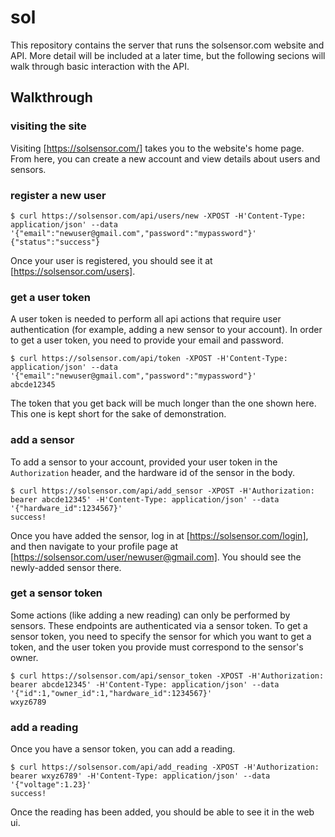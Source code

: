 # sol

This repository contains the server that runs the solsensor.com website and API.
More detail will be included at a later time, but the following secions will
walk through basic interaction with the API.

## Walkthrough

### visiting the site

Visiting [https://solsensor.com/] takes you to the website's home page. From
here, you can create a new account and view details about users and sensors.

### register a new user

```
$ curl https://solsensor.com/api/users/new -XPOST -H'Content-Type: application/json' --data '{"email":"newuser@gmail.com","password":"mypassword"}'
{"status":"success"}
```

Once your user is registered, you should see it at [https://solsensor.com/users].

### get a user token

A user token is needed to perform all api actions that require user
authentication (for example, adding a new sensor to your account). In order to
get a user token, you need to provide your email and password.

```
$ curl https://solsensor.com/api/token -XPOST -H'Content-Type: application/json' --data '{"email":"newuser@gmail.com","password":"mypassword"}'
abcde12345
```

The token that you get back will be much longer than the one shown here. This
one is kept short for the sake of demonstration.

### add a sensor

To add a sensor to your account, provided your user token in the `Authorization`
header, and the hardware id of the sensor in the body.

```
$ curl https://solsensor.com/api/add_sensor -XPOST -H'Authorization: bearer abcde12345' -H'Content-Type: application/json' --data '{"hardware_id":1234567}'
success!
```

Once you have added the sensor, log in at [https://solsensor.com/login], and
then navigate to your profile page at
[https://solsensor.com/user/newuser@gmail.com]. You should see the newly-added
sensor there.

### get a sensor token

Some actions (like adding a new reading) can only be performed by sensors. These
endpoints are authenticated via a sensor token. To get a sensor token, you need
to specify the sensor for which you want to get a token, and the user token you
provide must correspond to the sensor's owner.

```
$ curl https://solsensor.com/api/sensor_token -XPOST -H'Authorization: bearer abcde12345' -H'Content-Type: application/json' --data '{"id":1,"owner_id":1,"hardware_id":1234567}'
wxyz6789
```

### add a reading

Once you have a sensor token, you can add a reading.

```
$ curl https://solsensor.com/api/add_reading -XPOST -H'Authorization: bearer wxyz6789' -H'Content-Type: application/json' --data '{"voltage":1.23}'
success!
```

Once the reading has been added, you should be able to see it in the web ui.
